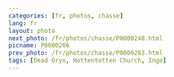 ```yaml
---
categories: [fr, photos, chasse]
lang: fr
layout: photo
next_photo: /fr/photos/chasse/P0000248.html
picname: P0000266
prev_photo: /fr/photos/chasse/P0000283.html
tags: [Dead Oryx, Hottentotten Church, Ingo]
---
```


